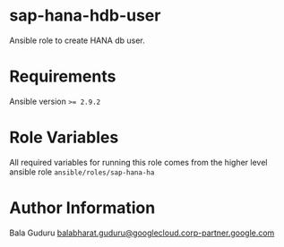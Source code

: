 # sap-hana-hdb-user

Ansible role to create HANA db user.

# Requirements

Ansible version `>= 2.9.2`

# Role Variables

All required variables for running this role comes from the higher level ansible role `ansible/roles/sap-hana-ha`

# Author Information

Bala Guduru <balabharat.guduru@googlecloud.corp-partner.google.com>